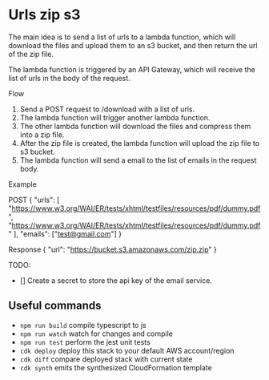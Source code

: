 # Urls zip s3

The main idea is to send a list of urls to a lambda function, which will download the files and upload them to an s3 bucket, and then return the url of the zip file.

The lambda function is triggered by an API Gateway, which will receive the list of urls in the body of the request.

Flow

1. Send a POST request to /download with a list of urls.
2. The lambda function will trigger another lambda function.
3. The other lambda function will download the files and compress them into a zip file.
4. After the zip file is created, the lambda function will upload the zip file to s3 bucket.
5. The lambda function will send a email to the list of emails in the request body.

Example

POST
{
    "urls": [
        "https://www.w3.org/WAI/ER/tests/xhtml/testfiles/resources/pdf/dummy.pdf",
        "https://www.w3.org/WAI/ER/tests/xhtml/testfiles/resources/pdf/dummy.pdf"
    ],
    "emails": ["test@gmail.com"]
}

Response
{
    "url": "https://bucket.s3.amazonaws.com/zip.zip"
}

TODO:

- [] Create a secret to store the api key of the email service.

## Useful commands

- `npm run build`   compile typescript to js
- `npm run watch`   watch for changes and compile
- `npm run test`    perform the jest unit tests
- `cdk deploy`      deploy this stack to your default AWS account/region
- `cdk diff`        compare deployed stack with current state
- `cdk synth`       emits the synthesized CloudFormation template
